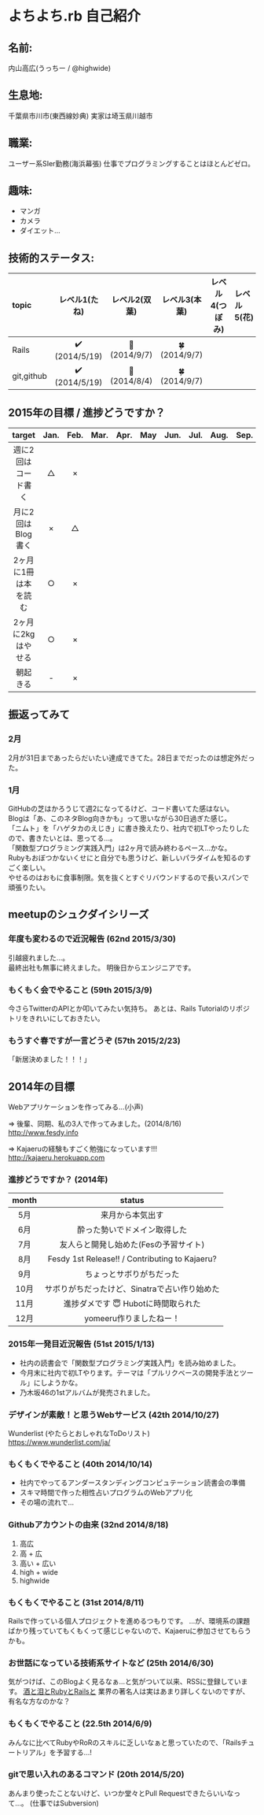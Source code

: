 # よちよち.rb 自己紹介
## 名前:
内山高広(うっちー / @highwide)

## 生息地:
千葉県市川市(東西線妙典)
実家は埼玉県川越市

## 職業: 
ユーザー系SIer勤務(海浜幕張)
仕事でプログラミングすることはほとんどゼロ。

## 趣味:
* マンガ
* カメラ
* ダイエット...

## 技術的ステータス:
|topic     |        レベル1(たね)         |     レベル2(双葉)   |      レベル3(本葉)         |レベル4(つぼみ)|レベル5(花)|
|:---------|:----------------------------:|:-------------------:|:--------------------------:|:-------------:|:----------|
|Rails     |:heavy_check_mark: (2014/5/19)|:seedling: (2014/9/7)|:four_leaf_clover:(2014/9/7)|               |           |
|git,github|:heavy_check_mark: (2014/5/19)|:seedling: (2014/8/4)|:four_leaf_clover:(2014/9/7)|||

## 2015年の目標 / 進捗どうですか？
|       target        |Jan.|Feb.|Mar.|Apr.|May |Jun.|Jul.|Aug.|Sep.|Oct.|Nov.|Dec.|
|:-------------------:|:--:|:--:|:--:|:--:|:--:|:--:|:--:|:--:|:--:|:--:|:--:|:--:|
|週に2回はコード書く  | △ | × |
|月に2回はBlog書く    | × | △ |
|2ヶ月に1冊は本を読む | ○ | × |
|2ヶ月に2kgはやせる   | ○ | × |
|朝起きる             | - | × |

## 振返ってみて
### 2月
2月が31日まであったらだいたい達成できてた。28日までだったのは想定外だった。

### 1月
GitHubの芝はかろうじて週2になってるけど、コード書いてた感はない。  
Blogは「あ、このネタBlog向きかも」って思いながら30日過ぎた感じ。  
「ニムト」を「ハゲタカのえじき」に書き換えたり、社内で初LTやったりしたので、書きたいとは、思ってる...。  
「関数型プログラミング実践入門」は2ヶ月で読み終わるペース...かな。  
Rubyもおぼつかないくせにと自分でも思うけど、新しいパラダイムを知るのすごく楽しい。  
やせるのはおもに食事制限。気を抜くとすぐリバウンドするので長いスパンで頑張りたい。  

## meetupのシュクダイシリーズ
<!--上に行くほど新しいもの-->
### 年度も変わるので近況報告 (62nd 2015/3/30)
引越疲れました...。  
最終出社も無事に終えました。
明後日からエンジニアです。

### もくもく会でやること (59th 2015/3/9)
今さらTwitterのAPIとか叩いてみたい気持ち。
あとは、Rails Tutorialのリポジトリをきれいにしておきたい。

### もうすぐ春ですが一言どうぞ (57th 2015/2/23)
「新居決めました！！！」

## 2014年の目標
Webアプリケーションを作ってみる...(小声)  

=> 後輩、同期、私の3人で作ってみました。(2014/8/16)  
http://www.fesdy.info 

=> Kajaeruの経験もすごく勉強になっています!!!  
http://kajaeru.herokuapp.com

### 進捗どうですか？ (2014年)
|month |               status                         |
|:----:|:--------------------------------------------:|
|  5月 |来月から本気出す                              |
|  6月 |酔った勢いでドメイン取得した                  |
|  7月 |友人らと開発し始めた(Fesの予習サイト)         |
|  8月 |Fesdy 1st Release!! / Contributing to Kajaeru?|
|  9月 |ちょっとサボりがちだった                      |
| 10月 |サボりがちだったけど、Sinatraで占い作り始めた |
| 11月 |進捗ダメです :innocent: Hubotに時間取られた   |
| 12月 |yomeeru作りましたねー！                       |

### 2015年一発目近況報告 (51st 2015/1/13)
* 社内の読書会で「関数型プログラミング実践入門」を読み始めました。
* 今月末に社内で初LTやります。テーマは「プルリクベースの開発手法とツール」にしようかな。
* 乃木坂46の1stアルバムが発売されました。

### デザインが素敵！と思うWebサービス  (42th 2014/10/27)
Wunderlist (やたらとおしゃれなToDoリスト)  
https://www.wunderlist.com/ja/

### もくもくでやること (40th 2014/10/14)
* 社内でやってるアンダースタンディングコンピュテーション読書会の準備
* スキマ時間で作った相性占いプログラムのWebアプリ化
* その場の流れで...

### Githubアカウントの由来 (32nd 2014/8/18)
1. 高広
1. 高 + 広
1. 高い + 広い
1. high + wide
1. highwide

### もくもくでやること (31st 2014/8/11)
Railsで作っている個人プロジェクトを進めるつもりです。
...が、環境系の課題ばかり残っていてもくもくって感じじゃないので、Kajaeruに参加させてもらうかも。

### お世話になっている技術系サイトなど (25th 2014/6/30)
気がつけば、このBlogよく見るなぁ…と気がついて以来、RSSに登録しています。 
[酒と泪とRubyとRailsと](http://morizyun.github.io/) 
業界の著名人は実はあまり詳しくないのですが、有名な方なのかな？

### もくもくでやること (22.5th 2014/6/9)
みんなに比べてRubyやRoRのスキルに乏しいなぁと思っていたので、「Railsチュートリアル」を予習する...!

### gitで思い入れのあるコマンド (20th 2014/5/20)
あんまり使ったことないけど、いつか堂々とPull Requestできたらいいなって…。
(仕事ではSubversion)
